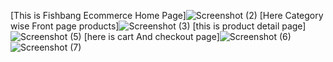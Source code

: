 [This is Fishbang Ecommerce Home Page]![Screenshot (2)](https://user-images.githubusercontent.com/103081646/175826276-45f0997a-85bf-4bf1-8b7a-6c84549945a3.png)
[Here Category wise Front page products]![Screenshot (3)](https://user-images.githubusercontent.com/103081646/175826652-7ceb9ded-fa2e-401c-8ea2-5cde530f0c0a.png)
[this is product detail page]![Screenshot (5)](https://user-images.githubusercontent.com/103081646/175826766-0e294019-caa5-4c9c-bd24-bd5cd4bd599b.png)
[here is cart And checkout page]![Screenshot (6)](https://user-images.githubusercontent.com/103081646/175826836-2994de53-9cb7-4f95-af42-c3485c5ef7ac.png)
![Screenshot (7)](https://user-images.githubusercontent.com/103081646/175826841-a3c25955-1965-4b55-bcd3-ba18a6595add.png)
